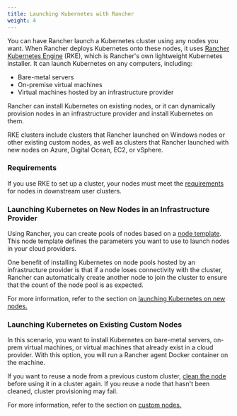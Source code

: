 ```yaml
---
title: Launching Kubernetes with Rancher
weight: 4
---
```


You can have Rancher launch a Kubernetes cluster using any nodes you want. When Rancher deploys Kubernetes onto these nodes, it uses [Rancher Kubernetes Engine](./rke/latest/en.md) (RKE), which is Rancher's own lightweight Kubernetes installer. It can launch Kubernetes on any computers, including:

- Bare-metal servers
- On-premise virtual machines
- Virtual machines hosted by an infrastructure provider

Rancher can install Kubernetes on existing nodes, or it can dynamically provision nodes in an infrastructure provider and install Kubernetes on them.

RKE clusters include clusters that Rancher launched on Windows nodes or other existing custom nodes, as well as clusters that Rancher launched with new nodes on Azure, Digital Ocean, EC2, or vSphere.

### Requirements

If you use RKE to set up a cluster, your nodes must meet the [requirements](./cluster-provisioning/node-requirements) for nodes in downstream user clusters.

### Launching Kubernetes on New Nodes in an Infrastructure Provider

Using Rancher, you can create pools of nodes based on a [node template](./cluster-provisioning/rke-clusters/node-pools/#node-templates). This node template defines the parameters you want to use to launch nodes in your cloud providers.

One benefit of installing Kubernetes on node pools hosted by an infrastructure provider is that if a node loses connectivity with the cluster, Rancher can automatically create another node to join the cluster to ensure that the count of the node pool is as expected.

For more information, refer to the section on [launching Kubernetes on new nodes.](./cluster-provisioning/rke-clusters/node-pools.md)

### Launching Kubernetes on Existing Custom Nodes

In this scenario, you want to install Kubernetes on bare-metal servers, on-prem virtual machines, or virtual machines that already exist in a cloud provider. With this option, you will run a Rancher agent Docker container on the machine.

If you want to reuse a node from a previous custom cluster, [clean the node](./admin-settings/removing-rancher/rancher-cluster-nodes.md) before using it in a cluster again. If you reuse a node that hasn't been cleaned, cluster provisioning may fail.

For more information, refer to the section on [custom nodes.](./cluster-provisioning/rke-clusters/custom-nodes.md)
